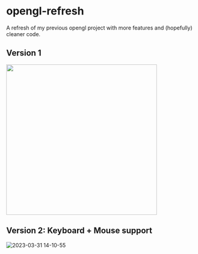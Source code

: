 # opengl-refresh
A refresh of my previous opengl project with more features and (hopefully) cleaner code.
## Version 1
<!--- ![box spin](https://user-images.githubusercontent.com/55419973/228733426-1a8e095e-51ea-4318-8fbf-53bd668bc3ae.gif) -->
<img src="https://user-images.githubusercontent.com/55419973/228733426-1a8e095e-51ea-4318-8fbf-53bd668bc3ae.gif" width="400">

## Version 2: Keyboard + Mouse support
![2023-03-31 14-10-55](https://user-images.githubusercontent.com/55419973/229233623-029c375e-b0fc-4665-8644-f2b19ff78cc0.gif)

